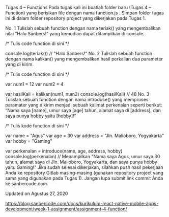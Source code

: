 Tugas 4 – Functions
Pada tugas kali ini buatlah folder baru (Tugas 4 – Function) yang berisikan file dengan nama function.js . Simpan folder tugas ini di dalam folder repository project yang dikerjakan pada Tugas 1.

No. 1 
Tulislah sebuah function dengan nama teriak() yang mengembalikan nilai “Halo Sanbers!” yang kemudian dapat ditampilkan di console.

/*
    Tulis code function di sini
*/
 
console.log(teriak()) // "Halo Sanbers!" 
No. 2 
Tulislah sebuah function dengan nama kalikan() yang mengembalikan hasil perkalian dua parameter yang di kirim.

/*
    Tulis code function di sini
*/
 
var num1 = 12
var num2 = 4
 
var hasilKali = kalikan(num1, num2)
console.log(hasilKali) // 48
No. 3 
Tulislah sebuah function dengan nama introduce() yang memproses paramater yang dikirim menjadi sebuah kalimat perkenalan seperti berikut: “Nama saya [name], umur saya [age] tahun, alamat saya di [address], dan saya punya hobby yaitu [hobby]!”

/* 
    Tulis kode function di sini
*/
 
var name = "Agus"
var age = 30
var address = "Jln. Malioboro, Yogyakarta"
var hobby = "Gaming"
 
var perkenalan = introduce(name, age, address, hobby)
console.log(perkenalan) // Menampilkan "Nama saya Agus, umur saya 30 tahun, alamat saya di Jln. Malioboro, Yogyakarta, dan saya punya hobby yaitu Gaming!" 
Jika sudah selesai dikerjakan, silahkan push hasil pekerjaan Anda ke repository Gitlab masing-masing (gunakan repository project yang sama yang digunakan pada Tugas 1). Jangan lupa submit link commit Anda ke sanbercode.com.

Updated on Agustus 27, 2020

https://blog.sanbercode.com/docs/kurikulum-react-native-mobile-apps-development/week-1-assignment/assignment-4-function/
